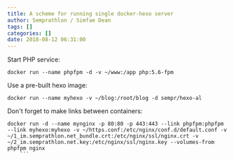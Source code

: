 ```yaml
---
title: A scheme for running single docker-hexo server
author: Semprathlon / Simfae Dean
tags: []
categories: []
date: 2018-08-12 06:31:00
---
```

Start PHP service:
```
docker run --name phpfpm -d -v ~/www:/app php:5.6-fpm
```
Use a pre-built hexo image:
```
docker run --name myhexo -v ~/blog:/root/blog -d sempr/hexo-al
```
Don't forget to make links between containers:
```
docker run -d --name mynginx -p 80:80 -p 443:443 --link phpfpm:phpfpm --link myhexo:myhexo -v ~/https.conf:/etc/nginx/conf.d/default.conf -v ~/1_im.semprathlon.net_bundle.crt:/etc/nginx/ssl/nginx.crt -v ~/2_im.semprathlon.net.key:/etc/nginx/ssl/nginx.key --volumes-from phpfpm nginx
    ```